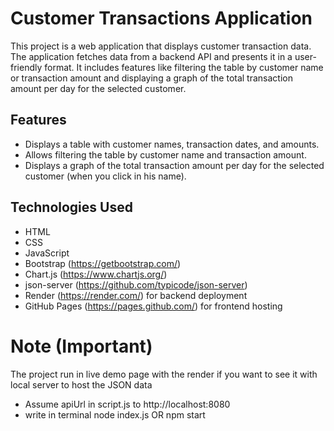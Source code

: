 # Customer Transactions Application

This project is a web application that displays customer transaction data. The application fetches data from a backend API and presents it in a user-friendly format. It includes features like filtering the table by customer name or transaction amount and displaying a graph of the total transaction amount per day for the selected customer.

## Features

- Displays a table with customer names, transaction dates, and amounts.
- Allows filtering the table by customer name and transaction amount.
- Displays a graph of the total transaction amount per day for the selected customer (when you click in his name).

## Technologies Used

- HTML
- CSS
- JavaScript
- Bootstrap (https://getbootstrap.com/)
- Chart.js (https://www.chartjs.org/)
- json-server (https://github.com/typicode/json-server)
- Render (https://render.com/) for backend deployment
- GitHub Pages (https://pages.github.com/) for frontend hosting

# Note (Important)

The project run in live demo page with the render if you want to see it with local server to host the JSON data 
- Assume apiUrl in script.js  to http://localhost:8080
- write in terminal  node index.js OR npm start
